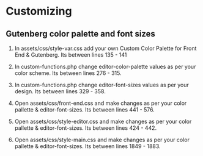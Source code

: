 # Customizing

## Gutenberg color palette and font sizes

1. In assets/css/style-var.css add your own Custom Color Palette for Front End & Gutenberg. Its between lines 135 - 141

2. In custom-functions.php change editor-color-palette values as per your color scheme. Its between lines 276 - 315.

3. In custom-functions.php change editor-font-sizes values as per your design. Its between lines 329 - 358.

4. Open assets/css/front-end.css and make changes as per your color pallette & editor-font-sizes. Its between lines 441 - 576.

5. Open assets/css/style-editor.css and make changes as per your color pallette & editor-font-sizes. Its between lines 424 - 442.

6. Open assets/css/style-main.css and make changes as per your color pallette & editor-font-sizes. Its between lines 1849 - 1883.